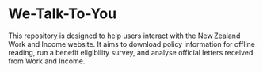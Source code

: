 # We-Talk-To-You
This repository is designed to help users interact with the New Zealand Work and Income website.  It aims to download policy information for offline reading, run a benefit eligibility survey, and analyse official letters received from Work and Income.
